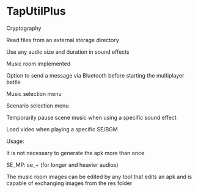 # TapUtilPlus

Cryptography 

Read files from an external storage directory 

Use any audio size and duration in sound effects
 
Music room implemented 

Option to send a message via Bluetooth before starting the multiplayer battle 

Music selection menu 

Scenario selection menu 

Temporarily pause scene music when using a specific sound effect

Load video when playing a specific SE/BGM

Usage:

It is not necessary to generate the apk more than once

SE_MP: se_+ (for longer and heavier audios)

The music room images can be edited by any tool that edits an apk 
and is capable of exchanging images from the res folder
